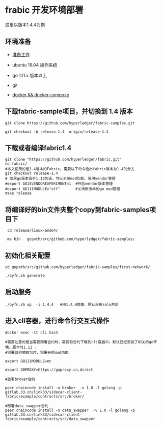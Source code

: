 # frabic 开发环境部署
这里以版本1.4.4为例

## 环境准备
 * [准备工作](https://hyperledger-fabric.readthedocs.io/en/latest/prereqs.html)
  
 * ubuntu 16.04 操作系统
 
 * go 1.11.x 版本以上
 
 * git 
 
 * [docker && docker-compose](https://hyperledger-fabric.readthedocs.io/en/latest/prereqs.html#docker-and-docker-compose)


## 下载fabric-sample项目，并切换到 1.4 版本

```
git clone https://github.com/hyperledger/fabric-samples.git

git checkout -b release-1.4  origin/release-1.4
```

## 下载或者编译fabric1.4 

```
git clone "https://github.com/hyperledger/fabric.git"
cd fabric/
#本文使用的是1.4版本的Fabric，需要以下命令检出fabric版本为1.4的分支
git checkout release-1.4
# 如果go版本高于1.13的话，可以关掉mod功能，采用vendor管理
#export GO15VENDOREXPERIMENT=1  #开启vendor版本管理
#export GO111MODULE="off"       #关闭新版本的go mod管理
make release
```

## 将编译好的bin文件夹整个copy到fabric-samples项目下

```
 cd release/linux-amd64/
 
 mv bin   gopath/src/github.com/hyperledger/fabric-samples/
```

## 初始化相关配置

```
cd gopath/src/github.com/hyperledger/fabric-samples/first-network/

./byfn.sh generate 

```

## 启动服务

```
./byfn.sh up  -i 1.4.4   #用1.4.4镜像，默认采用solo共识

```

## 进入cli容器，进行命令行交互式操作

```
docker exec -it cli bash

#需要注意的是当需要部署合约时，需要将合约下载到cli容器中，默认已经安装了相关的go环境，版本时1.12 ，
#需要其他依赖包时，需要开启mod功能

export GO111MODULE=on

export GOPROXY=https://goproxy.cn,direct

#部署broker合约

peer chaincode install -n broker  -v 1.0 -l golang -p  gitlab.33.cn/link33/sidecar-client-fabric/example/contracts/src/broker/

#部署data_swapper合约
peer chaincode install -n data_swapper  -v 1.0 -l golang -p  gitlab.33.cn/link33/sidecar-client-fabric/example/contracts/src/data_swapper

```

 
